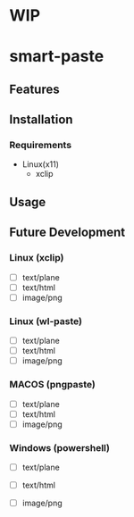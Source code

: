 # WIP

# smart-paste

## Features

## Installation

### Requirements
* Linux(x11)
    * xclip

## Usage

## Future Development
### Linux (xclip)
* [ ] text/plane
* [ ] text/html
* [ ] image/png
### Linux (wl-paste)
* [ ] text/plane
* [ ] text/html
* [ ] image/png
### MACOS (pngpaste)
* [ ] text/plane
* [ ] text/html
* [ ] image/png
### Windows (powershell)
* [ ] text/plane
* [ ] text/html
* [ ] image/png


